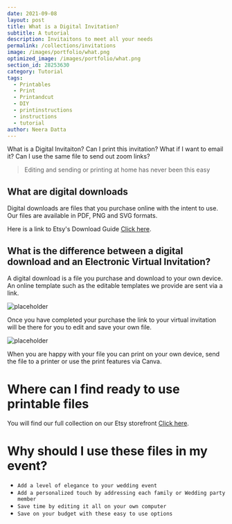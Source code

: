 ```yaml
---
date: 2021-09-08
layout: post
title: What is a Digital Invitation?
subtitle: A tutorial
description: Invitaitons to meet all your needs
permalink: /collections/invitations
image: /images/portfolio/what.png
optimized_image: /images/portfolio/what.png
section_id: 28253630
category: Tutorial
tags:
  - Printables
  - Print
  - Printandcut
  - DIY
  - printinstructions
  - instructions
  - tutorial
author: Neera Datta
---
```

What is a Digital Invitaiton? Can I print this invitation? What if I want to email it? Can I use the same file to send out zoom links? 


> Editing and sending or printing at home has never been this easy

 

## What are digital downloads
Digital downloads are files that you purchase online with the intent to use. Our files are available in PDF, PNG and SVG formats. 



Here is a link to Etsy's Download Guide [Click here](https://help.etsy.com/hc/en-us/articles/115013328108-Downloading-a-Digital-Item?segment=shopping).


## What is the difference between a digital download and an Electronic Virtual Invitation?
A digital download is a file you purchase and download to your own device. An online template such as the editable templates we provide are sent via a link. 



<img src="https://i.etsystatic.com/21226651/r/il/2876e9/2907219204/il_1588xN.2907219204_hlno.jpg" alt="placeholder" title = EditLinkHavanInvitation>

Once you have completed your purchase the link to your virtual invitation will be there for you to edit and save your own file. 



<img src="https://i.etsystatic.com/21226651/r/il/c9b860/2554543192/il_794xN.2554543192_5eed.jpg" alt="placeholder" title = PrintedHavanInvitation>

When you are happy with your file you can print on your own device, send the file to a printer or use the print features via Canva. 


# Where can I find ready to use printable files

You will find our full collection on our Etsy storefront [Click here](https://www.etsy.com/shop/TwoCupsOfChaa).

# Why should I use these files in my event?
- `Add a level of elegance to your wedding event`
- `Add a personalized touch by addressing each family or Wedding party member`
- `Save time by editing it all on your own computer`
- `Save on your budget with these easy to use options`
















